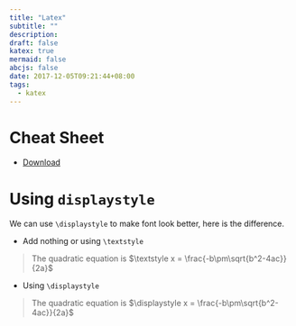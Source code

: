 ```yaml
---
title: "Latex"
subtitle: ""
description:
draft: false
katex: true
mermaid: false
abcjs: false
date: 2017-12-05T09:21:44+08:00
tags:
  - katex
---
```


# Cheat Sheet
- [Download][@1]

# Using `displaystyle`

We can use `\displaystyle` to make font look better, here is the difference.

- Add nothing or using `\textstyle`

> The quadratic equation is $\textstyle x = \frac{-b\pm\sqrt{b^2-4ac}}{2a}$

- Using `\displaystyle`

> The quadratic equation is $\displaystyle x = \frac{-b\pm\sqrt{b^2-4ac}}{2a}$ 

<!-- reference links -->

[@1]: ./latex_cheatsheet.pdf
